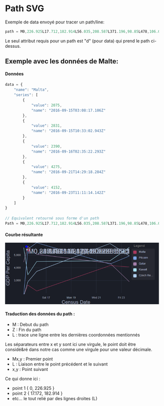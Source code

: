 # Path SVG
Exemple de data envoyé pour tracer un path/line:

```javascript
path = M0,226.925L17.712,182.914L56.035,208.587L371.196,98.85L478,106.011L478,231L371.196,231L56.035,231L17.712,231L0,231Z
```

Le seul attribut requis pour un path est "d" (pour data) qui prend le path ci-dessus.

## Exemple avec les données de Malte:

#### Données
```javascript
data = {
    "name": "Malta",
    "series": [
        {
            "value": 2075,
            "name": "2016-09-15T03:08:17.106Z"
        },
        {
            "value": 2831,
            "name": "2016-09-15T10:33:02.943Z"
        },
        {
            "value": 2390,
            "name": "2016-09-16T02:35:22.293Z"
        },
        {
            "value": 4275,
            "name": "2016-09-21T14:29:18.284Z"
        },
        {
            "value": 4152,
            "name": "2016-09-23T11:11:14.142Z"
        }
    ]
}

// Equivalent retourné sous forme d'un path
Path = M0,226.925L17.712,182.914L56.035,208.587L371.196,98.85L478,106.011
```

#### Courbe résultante
![courbe](./curve.png)

#### Traduction des données du path :
* M : Debut du path 
* Z : Fin du path
* L : trace une ligne entre les dernières coordonnées mentionnés

Les séparateurs entre x et y sont ici une virgule, le point doit être considé&ré dans notre cas comme une virgule pour une valeur décimale.

* Mx,y : Premier point
* L : Liaison entre le point précédent et le suivant
* x,y : Point suivant

Ce qui donne ici :

* point 1 { 0, 226.925 }
* point 2 { 17.172, 182.914 }
* etc... le tout relié par des lignes droites (L)
